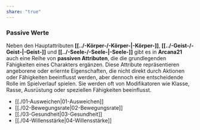 ```yaml
---
share: "true"
---
```

### Passive Werte  
  
Neben den Hauptattributen **[[../-Körper-/-Körper-|-Körper-]]**, **[[../-Geist-/-Geist-|-Geist-]]** und **[[../-Seele-/-Seele-|-Seele-]]** gibt es in **Arcana21** auch eine Reihe von **passiven Attributen**, die die grundlegenden Fähigkeiten eines Charakters ergänzen. Diese Attribute repräsentieren angeborene oder erlernte Eigenschaften, die nicht direkt durch Aktionen oder Fähigkeiten beeinflusst werden, aber dennoch eine entscheidende Rolle im Spielverlauf spielen. Sie werden oft von Modifikatoren wie Klasse, Rasse, Ausrüstung oder speziellen Fähigkeiten beeinflusst.  
  
- [[./01-Ausweichen|01-Ausweichen]]  
- [[./02-Bewegungsrate|02-Bewegungsrate]]  
- [[./03-Gesundheit|03-Gesundheit]]  
- [[./04-Willensstärke|04-Willensstärke]]